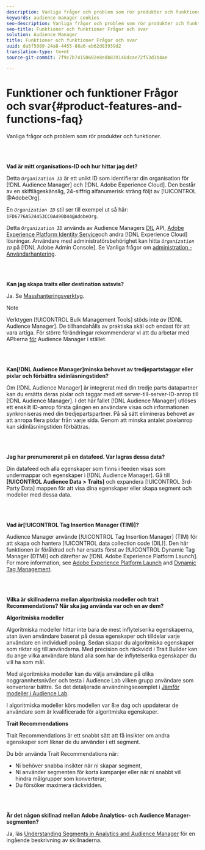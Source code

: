 ```yaml
---
description: Vanliga frågor och problem som rör produkter och funktioner.
keywords: audience manager cookies
seo-description: Vanliga frågor och problem som rör produkter och funktioner.
seo-title: Funktioner och funktioner Frågor och svar
solution: Audience Manager
title: Funktioner och funktioner Frågor och svar
uuid: da5f5089-24a8-4455-88a6-eb62d83939d2
translation-type: tm+mt
source-git-commit: 7f9c7b74150682e8e8b839148dcae72f53d3b4ae

---
```



# Funktioner och funktioner Frågor och svar{#product-features-and-functions-faq}

Vanliga frågor och problem som rör produkter och funktioner.

<br> 

<!-- 

faq_features_functions.xml

 -->

**Vad är mitt organisations-ID och hur hittar jag det?**

Detta *`Organization ID`* är ett unikt ID som identifierar din organisation för [!DNL Audience Manager] och [!DNL Adobe Experience Cloud]. Den består av en skiftlägeskänslig, 24-siffrig alfanumerisk sträng följt av [!UICONTROL @AdobeOrg].

En *`Organization ID`* stil ser till exempel ut så här: `1FD6776A524453CC0A490D44@AdobeOrg`.

Detta *`Organization ID`* används av Audience Managers [DIL](../dil/dil-overview.md) API, [Adobe Experience Platform Identity Service](https://marketing.adobe.com/resources/help/en_US/mcvid/)och andra [!DNL Experience Cloud] lösningar. Användare med administratörsbehörighet kan hitta *`Organization ID`* på [!DNL Adobe Admin Console]. Se Vanliga frågor om [administration - Användarhantering](https://marketing.adobe.com/resources/help/en_US/mcloud/admin_getting_started.html).

<br> 

**Kan jag skapa traits eller destination satsvis?**

Ja. Se [Masshanteringsverktyg](../reference/bulk-management-tools/bulk-management-intro.md).

>[!NOTE]
>
>Verktygen [!UICONTROL Bulk Management Tools] stöds inte *av* [!DNL Audience Manager]. De tillhandahålls av praktiska skäl och endast för att vara artiga. För större förändringar rekommenderar vi att du arbetar med API:erna [för](../api/api.md) Audience Manager i stället.

<br> 

**Kan[!DNL Audience Manager]minska behovet av tredjepartstaggar eller pixlar och förbättra sidinläsningstiden?**

Om [!DNL Audience Manager] är integrerat med din tredje parts datapartner kan du ersätta deras pixlar och taggar med ett server-till-server-ID-anrop till [!DNL Audience Manager]. I det här fallet [!DNL Audience Manager] utlöses ett enskilt ID-anrop första gången en användare visas och informationen synkroniseras med din tredjepartspartner. På så sätt elimineras behovet av att anropa flera pixlar från varje sida. Genom att minska antalet pixelanrop kan sidinläsningstiden förbättras.

<br> 

**Jag har prenumererat på en datafeed. Var lagras dessa data?**

Din datafeed och alla egenskaper som finns i feeden visas som undermappar och egenskaper i [!DNL Audience Manager]. Gå till **[!UICONTROL Audience Data > Traits]** och expandera [!UICONTROL 3rd-Party Data] mappen för att visa dina egenskaper eller skapa segment och modeller med dessa data.

<br> 

**Vad är[!UICONTROL Tag Insertion Manager (TIM)]?**

Audience Manager använde [!UICONTROL Tag Insertion Manager] (TIM) för att skapa och hantera [!UICONTROL data collection code (DIL)]. Den här funktionen är föråldrad och har ersatts först av [!UICONTROL Dynamic Tag Manager (DTM)] och därefter av [!DNL Adobe Experience Platform Launch]. For more information, see [Adobe Experience Platform Launch](https://docs.adobelaunch.com/) and [Dynamic Tag Management](https://marketing.adobe.com/resources/help/en_US/dtm/).

<br> 

**Vilka är skillnaderna mellan algoritmiska modeller och trait Recommendations? När ska jag använda var och en av dem?**

**Algoritmiska modeller**

Algoritmiska modeller hittar inte bara de mest inflytelserika egenskaperna, utan även användare baserat på dessa egenskaper och tilldelar varje användare en individuell poäng. Sedan skapar du algoritmiska egenskaper som riktar sig till användarna. Med precision och räckvidd i Trait Builder kan du ange vilka användare bland alla som har de inflytelserika egenskaper du vill ha som mål.

Med algoritmiska modeller kan du välja användare på olika noggrannhetsnivåer och testa i Audience Lab vilken grupp användare som konverterar bättre. Se det detaljerade användningsexemplet i [Jämför modeller i Audience Lab](../features/audience-lab/audience-lab-use-cases.md#compare-models).

I algoritmiska modeller körs modellen var 8:e dag och uppdaterar de användare som är kvalificerade för algoritmiska egenskaper.

**Trait Recommendations**

Trait Recommendations är ett snabbt sätt att få insikter om andra egenskaper som liknar de du använder i ett segment.

Du bör använda Trait Recommendations när:

* Ni behöver snabba insikter när ni skapar segment,
* Ni använder segmenten för korta kampanjer eller när ni snabbt vill hindra målgrupper som konverterar;
* Du försöker maximera räckvidden.

<br> 

**Är det någon skillnad mellan Adobe Analytics- och Audience Manager-segmenten?**

Ja, läs [Understanding Segments in Analytics and Audience Manager](https://marketing.adobe.com/resources/help/en_US/analytics/audiences/aam-analytics-segments.html) för en ingående beskrivning av skillnaderna.
